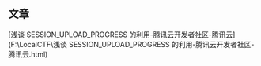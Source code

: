## 文章

[浅谈 SESSION_UPLOAD_PROGRESS 的利用-腾讯云开发者社区-腾讯云](F:\LocalCTF\浅谈 SESSION_UPLOAD_PROGRESS 的利用-腾讯云开发者社区-腾讯云.html)